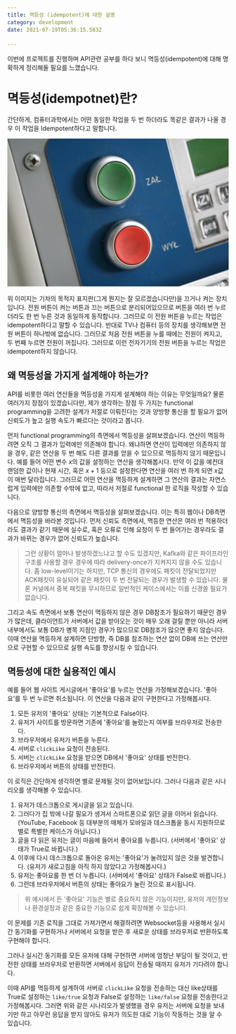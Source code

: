 ```yaml
---
title: 멱등성 (idempotent)에 대한 설명
category: development
date: 2021-07-19T05:36:15.583Z

---
```


이번에 프로젝트를 진행하며 API관련 공부를 하다 보니 멱등성(idempotent)에 대해 명확하게 정리해둘 필요를 느꼈습니다.

# 멱등성(idempotnet)란?

간단하게, 컴퓨터과학에서는 어떤 동일한 작업을 두 번 하더라도 똑같은 결과가 나올 경우 이 작업을 Idempotent하다고 말합니다.

![on-off](imgs/onoff.jpg)

위 이미지는 기차의 목적지 표지판(그게 뭔지는 잘 모르겠습니다만)을 끄거나 켜는 장치입니다. 전원 버튼이 켜는 버튼과 끄는 버튼으로 분리되어있으므로 버튼을 여러 번 누르더라도 한 번 누른 것과 동일하게 동작합니다. 그러므로 이 전원 버튼을 누르는 작업은 idempotent하다고 말할 수 있습니다.  반대로 TV나 컴퓨터 등의 장치를 생각해보면 전원 버튼이 하나밖에 없습니다. 그러므로 처음 전원 버튼을 누를 때에는 전원이 켜지고, 두 번째 누르면 전원이 꺼집니다. 그러므로 이런 전자기기의 전원 버튼을 누르는 작업은 idempotent하지 않습니다.

## 왜 멱등성을 가지게 설계해야 하는가?

API를 비롯한 여러 연산들을 멱등성을 가지게 설계해야 하는 이유는 무엇일까요? 물론 여러가지 장점이 있겠습니다만, 제가 생각하는 장점 두 가지는 functional programming을 고려한 설계가 저절로 이뤄진다는 것과 양방향 통신을 할 필요가 없어 신뢰도가 높고 실행 속도가 빠르다는 것이라고 봅니다.

 먼저 functional programming의 측면에서 멱등성을 살펴보겠습니다. 연산이 멱등하려면 오직 그 결과가 입력에만 의존해야 합니다. 왜냐하면 연산이 입력에만 의존하지 않을 경우, 같은 연산을 두 번 해도 다른 결과를 얻을 수 있으므로 멱등하지 않기 때문입니다. 예를 들어 어떤 변수 $x$의 값을 설정하는 연산을 생각해봅시다. 만약 이 값을 예컨대 랜덤한 값이나 현재 시간, 혹은 $x+1$ 등으로 설정한다면 연산을 여러 번 하게 되면 $x$값이 매번 달라집니다. 그러므로 어떤 연산을 멱등하게 설계하면 그 연산의 결과는 자연스럽게 입력에만 의존할 수밖에 없고, 따라서 저절로 functional 한 로직을 작성할 수 있습니다.

다음으로 양방향 통신의 측면에서 멱등성을 살펴보겠습니다. 이는 특히 웹이나 DB측면에서 멱등성을 바라본 것입니다. 먼저 신뢰도 측면에셔, 멱등한 연산은 여러 번 적용하더라도 결과가 같기 때문에 실수로, 혹은 오류로 인해 요청이 두 번 들어가는 경우라도 결과가 바뀌는 경우가 없어 신뢰도가 높습니다.

> 그런 상황이 얼마나 발생하겠느냐고 할 수도 있겠지만, Kafka와 같은 파이프라인 구조를 사용할 경우 경우에 따라 delivery-once가 지켜지지 않을 수도 있습니다. 좀 low-level이기는 하지만, TCP 통신의 경우에도 패킷이 전달되었지만 ACK패킷이 유실되어 같은 패킷이 두 번 전달되는 경우가 발생할 수 있습니다. 물론 커널에서 중복 패킷을 무시하므로 일반적인 케이스에서는 이를 신경쓸 필요가 없습니다.

그리고 속도 측면에서 보통 연산이 멱등하지 않은 경우 DB참조가 필요하기 때문인 경우가 많은데, 클라이언트가 서버에서 값을 받아오는 것이 매우 오래 걸릴 뿐만 아니라 서버 내부에서도 보통 DB가 병목 지점인 경우가 많으므로 DB참조가 많으면 좋지 않습니다. 이때 연산을 멱등하게 설계하면 단방향, 즉 DB를 참조하는 연산 없이 DB에 쓰는 연산만으로 구현할 수 있으므로 실행 속도를 향상시킬 수 있습니다.

## 멱등성에 대한 실용적인 예시

예를 들어 웹 사이트 게시글에서 '좋아요'를 누르는 연산을 가정해보겠습니다. '좋아요'를 두 번 누르면 취소됩니다. 이 연산을 다음과 같이 구현한다고 가정해봅시다.

1. 모든 유저의 '좋아요' 상태는 기본적으로 False이다.
2. 유저가 사이트를 방문하면 기존에 '좋아요'를 눌렀는지 여부를 브라우저로 전송한다.
3. 브라우저에서 유저가 버튼을 누른다.
4. 서버로 `clickLike` 요청이 전송된다.
5. 서버는 `clickLike` 요청을 받으면 DB에서 '좋아요' 상태를 반전한다.
6. 브라우저에서 버튼의 상태를 반전한다.

이 로직은 간단하게 생각하면 별로 문제될 것이 없어보입니다. 그러나 다음과 같은 시나리오를 생각해볼 수 있습니다.

1. 유저가 데스크톱으로 게시글을 읽고 있습니다.
2. 그러다가 집 밖에 나갈 필요가 생겨서 스마트폰으로 읽던 글을 이어서 읽습니다. (YouTube, Facebook 등 대부분의 매체가 모바일과 데스크톱을 동시 지원하므로 별로 특별한 케이스가 아닙니다.)
3. 글을 다 읽은 유저는 글이 마음에 들어서 좋아요를 누릅니다. (서버에서 '좋아요' 상태가 True로 바뀝니다.)
4. 이후에 다시 데스크톱으로 돌아온 유저는 '좋아요'가 눌려있지 않은 것을 발견합니다. (유저가 새로고침을 아직 하지 않았다고 가정해봅시다.)
5. 유저는 좋아요를 한 번 더 누릅니다. (서버에서 '좋아요' 상태가 False로 바뀝니다.)
6. 그런데 브라우저에서 버튼의 상태는 좋아요가 눌린 것으로 표시됩니다.

> 위 예시에서 든 '좋아요' 기능은 별로 중요하지 않은 기능이지만, 유저의 개인정보나 환경설정과 같은 중요한 기능으로 쉽게 확장해볼 수 있습니다.

이 문제를 기존 로직을 그대로 가져가면서 해결하려면 Websocket등을 사용해서 실시간 동기화를 구현하거나 서버에서 요청을 받은 후 새로운 상태를 브라우저로 반환하도록 구현해야 합니다.

그러나 실시간 동기화를 모든 유저에 대해 구현하면 서버에 엄청난 부담이 될 것이고, 반전한 상태를 브라우저로 반환하면 서버에서 응답이 전송될 때까지 유저가 기다려야 합니다.

이때 API를 멱등하게 설계하여 서버로 `clickLike` 요청을 전송하는 대신 like상태를 True로 설정하는 `like/true` 요청과 False로 설정하는 `like/false` 요청을 전송한다고 가정해봅시다. 그러면 위와 같은 시나리오가 발생했을 경우 유저는 서버에 요청을 보내기만 하고 아무런 응답을 받지 않아도 유저가 의도한 대로 기능이 작동하는 것을 알 수 있습니다.